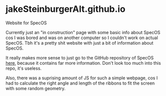 # jakeSteinburgerAlt.github.io
Website for SpecOS

Currently just an "in construction" page with some basic info about SpecOS cos I was bored and was on another computer so I couldn't work on actual SpecOS. Tbh it's a pretty shit website with just a bit of information about SpecOS.

It really makes more sense to just go to the GitHub repository of SpecOS [here](https://github.com/jakeSteinburger/SpecOS), because it contains far more information. Don't look too much into this repo, it's useless.

Also, there was a suprising amount of JS for such a simple webpage, cos I had to calculate the right angle and length of the ribbons to fit the screen with some random geometry. 
